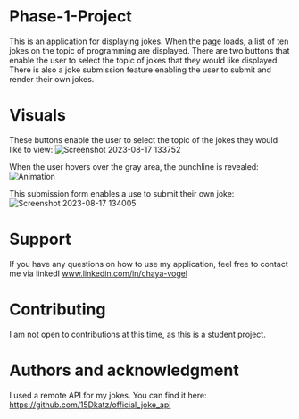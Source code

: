 # Phase-1-Project
This is an application for displaying jokes. When the page loads, a list of ten jokes on the topic of programming are displayed.
There are two buttons that enable the user to select the topic of jokes that they would like displayed.
There is also a joke submission feature enabling the user to submit and render their own jokes.

# Visuals
These buttons enable the user to select the topic of the jokes they would like to view:
![Screenshot 2023-08-17 133752](https://github.com/chayavogel/Phase-1-Project/assets/118293488/fe87a10a-398e-47bc-b3b2-8b7e790f4deb)

When the user hovers over the gray area, the punchline is revealed:
![Animation](https://github.com/chayavogel/Phase-1-Project/assets/118293488/ca11db14-3ab4-492c-b0af-d059180737cb)

This submission form enables a use to submit their own joke:
![Screenshot 2023-08-17 134005](https://github.com/chayavogel/Phase-1-Project/assets/118293488/65eaab95-eb29-4bb0-a9e1-a47bbdd98ee8)

# Support
If you have any questions on how to use my application, feel free to contact me via linkedI
www.linkedin.com/in/chaya-vogel

# Contributing
I am not open to contributions at this time, as this is a student project.

# Authors and acknowledgment
I used a remote API for my jokes. You can find it here: https://github.com/15Dkatz/official_joke_api
